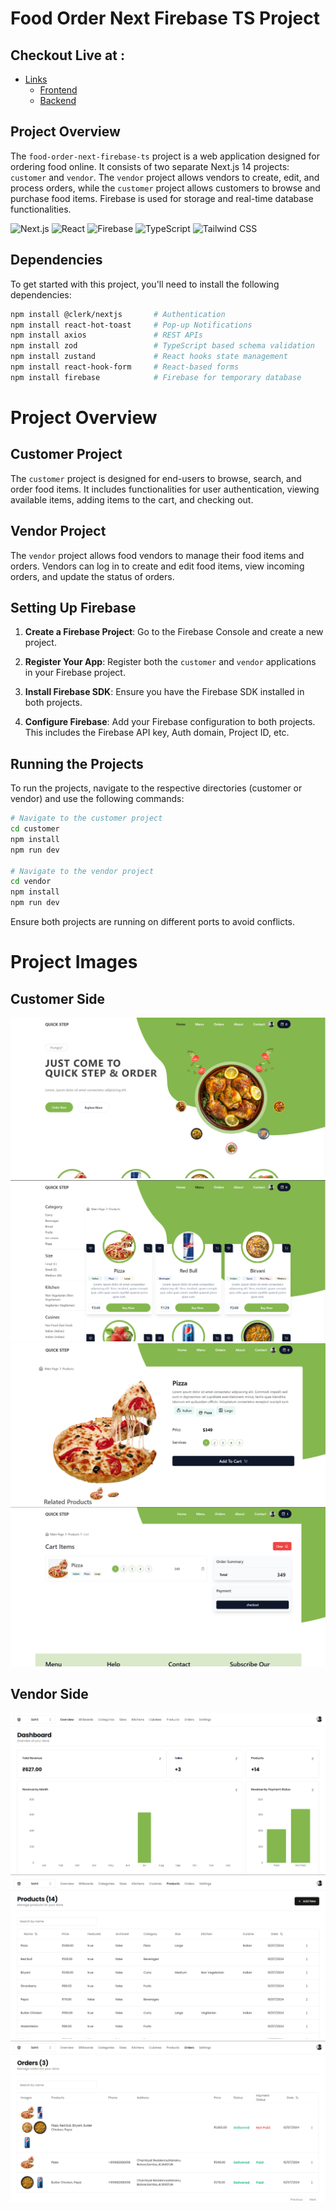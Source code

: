 # Food Order Next Firebase TS Project


## Checkout Live at : 
- [Links](#links)
    - [Frontend](#frontend)
    - [Backend](#backend)

## Project Overview

The `food-order-next-firebase-ts` project is a web application designed for ordering food online. It consists of two separate Next.js 14 projects: `customer` and `vendor`. The `vendor` project allows vendors to create, edit, and process orders, while the `customer` project allows customers to browse and purchase food items. Firebase is used for storage and real-time database functionalities.

<img src="https://assets.vercel.com/image/upload/v1662130559/nextjs/Icon_dark_background.png" alt="Next.js" width="100" />
<img src="https://cdn.jsdelivr.net/gh/devicons/devicon/icons/react/react-original.svg" alt="React" width="100" />
<img src="https://firebase.google.com/downloads/brand-guidelines/PNG/logo-logomark.png" alt="Firebase" width="100" />
<img src="https://cdn.jsdelivr.net/gh/devicons/devicon/icons/typescript/typescript-original.svg" alt="TypeScript" width="100" />
<img src="https://seeklogo.com/images/T/tailwind-css-logo-5AD4175897-seeklogo.com.png" alt="Tailwind CSS" width="100" />

    

## Dependencies

To get started with this project, you'll need to install the following dependencies:

```bash
npm install @clerk/nextjs       # Authentication
npm install react-hot-toast     # Pop-up Notifications
npm install axios               # REST APIs
npm install zod                 # TypeScript based schema validation
npm install zustand             # React hooks state management
npm install react-hook-form     # React-based forms
npm install firebase            # Firebase for temporary database
```

# Project Overview
## Customer Project
The `customer` project is designed for end-users to browse, search, and order food items. It includes functionalities for user authentication, viewing available items, adding items to the cart, and checking out.

## Vendor Project
The `vendor` project allows food vendors to manage their food items and orders. Vendors can log in to create and edit food items, view incoming orders, and update the status of orders.

## Setting Up Firebase
1. **Create a Firebase Project**: Go to the Firebase Console and create a new project.

2. **Register Your App**: Register both the `customer` and `vendor` applications in your Firebase project.

3. **Install Firebase SDK**: Ensure you have the Firebase SDK installed in both projects.

4. **Configure Firebase**: Add your Firebase configuration to both projects. This includes the Firebase API key, Auth domain, Project ID, etc.

## Running the Projects
To run the projects, navigate to the respective directories (customer or vendor) and use the following commands:

```bash
# Navigate to the customer project
cd customer
npm install
npm run dev

# Navigate to the vendor project
cd vendor
npm install
npm run dev
```

Ensure both projects are running on different ports to avoid conflicts.

# Project Images
## Customer Side
<img src="images/customer1.png">
<img src="images/customer2.png">
<img src="images/customer3.png">
<img src="images/customer4.png">

## Vendor Side
<img src="images/vendor1.png">
<img src="images/vendor2.png">
<img src="images/vendor3.png">
